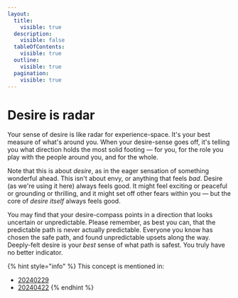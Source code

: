 ```yaml
---
layout:
  title:
    visible: true
  description:
    visible: false
  tableOfContents:
    visible: true
  outline:
    visible: true
  pagination:
    visible: true
---
```


# Desire is radar

Your sense of desire is like radar for experience-space. It's your best measure of what's around you. When your desire-sense goes off, it's telling you what direction holds the most solid footing — for you, for the role you play with the people around you, and for the whole.

Note that this is about _desire_, as in the eager sensation of something wonderful ahead. This isn't about envy, or anything that feels _bad_. Desire (as we're using it here) always feels good. It might feel exciting or peaceful or grounding or thrilling, and it might set off other fears within you — but the core of _desire itself_ always feels good.

You may find that your desire-compass points in a direction that looks uncertain or unpredictable. Please remember, as best you can, that the predictable path is never actually predictable. Everyone you know has chosen the safe path, and found unpredictable upsets along the way. Deeply-felt desire is your _best_ sense of what path is safest. You truly have no better indicator.

{% hint style="info" %}
This concept is mentioned in:

* [20240229](../2024/02/29.md)
* [20240422](../2024/04/22.md)
{% endhint %}

